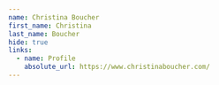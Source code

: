 ```yaml
---
name: Christina Boucher
first_name: Christina
last_name: Boucher
hide: true
links:
  - name: Profile
    absolute_url: https://www.christinaboucher.com/
---
```

